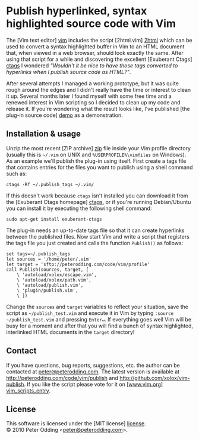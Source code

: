 # Publish hyperlinked, syntax highlighted source code with Vim

The [Vim text editor] [vim] includes the script [2html.vim] [2html] which can
be used to convert a syntax highlighted buffer in Vim to an HTML document that,
when viewed in a web browser, should look exactly the same. After using that
script for a while and discovering the excellent [Exuberant Ctags] [ctags] I
wondered *"Wouldn't it be nice to have those tags converted to hyperlinks when
I publish source code as HTML?"*.

After several attempts I managed a working prototype, but it was quite rough
around the edges and I didn't really have the time or interest to clean it up.
Several months later I found myself with some free time and a renewed interest
in Vim scripting so I decided to clean up my code and release it. If you're
wondering what the result looks like, I've published [the plug-in source code]
[demo] as a demonstration.

## Installation & usage

Unzip the most recent [ZIP archive] [zip] file inside your Vim profile
directory (usually this is `~/.vim` on UNIX and `%USERPROFILE%\vimfiles` on
Windows). As an example we'll publish the plug-in using itself. First create a
tags file that contains entries for the files you want to publish using a shell
command such as:

    ctags -Rf ~/.publish_tags ~/.vim/

If this doesn't work because `ctags` isn't installed you can download it from
the [Exuberant Ctags homepage] [ctags], or if you're running Debian/Ubuntu you
can install it by executing the following shell command:

    sudo apt-get install exuberant-ctags

The plug-in needs an up-to-date tags file so that it can create hyperlinks
between the published files. Now start Vim and write a script that registers
the tags file you just created and calls the function `Publish()` as follows:

    set tags=~/.publish_tags
    let sources = '/home/peter/.vim'
    let target = 'sftp://peterodding.com/code/vim/profile'
    call Publish(sources, target, [
        \ 'autoload/xolox/escape.vim',
        \ 'autoload/xolox/path.vim',
        \ 'autoload/publish.vim',
        \ 'plugin/publish.vim',
        \ ])

Change the `sources` and `target` variables to reflect your situation, save the
script as `~/publish_test.vim` and execute it in Vim by typing `:source
~/publish_test.vim` and pressing `Enter↵`. If everything goes well Vim will be
busy for a moment and after that you will find a bunch of syntax highlighted,
interlinked HTML documents in the `target` directory!

## Contact

If you have questions, bug reports, suggestions, etc. the author can be
contacted at <peter@peterodding.com>. The latest version is available
at <http://peterodding.com/code/vim/publish> and <http://github.com/xolox/vim-publish>.
If you like the script please vote for it on [www.vim.org] [vim_scripts_entry].

## License

This software is licensed under the [MIT license] [license].<br>
© 2010 Peter Odding &lt;<peter@peterodding.com>&gt;.


[2html]: http://ftp.vim.org/vim/runtime/syntax/2html.vim
[ctags]: http://ctags.sourceforge.net/
[demo]: http://peterodding.com/code/vim/profile/plugin/publish.vim
[license]: http://en.wikipedia.org/wiki/MIT_License
[vim]: http://www.vim.org/
[vim_scripts_entry]: http://www.vim.org/scripts/script.php?script_id=2252
[zip]: http://peterodding.com/code/vim/download.php?script=publish
